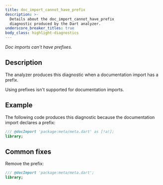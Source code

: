 ```yaml
---
title: doc_import_cannot_have_prefix
description: >-
  Details about the doc_import_cannot_have_prefix
  diagnostic produced by the Dart analyzer.
underscore_breaker_titles: true
body_class: highlight-diagnostics
---
```


_Doc imports can't have prefixes._

## Description

The analyzer produces this diagnostic when a documentation import has a
prefix.

Using prefixes isn't supported for documentation imports.

## Example

The following code produces this diagnostic because the documentation
import declares a prefix:

```dart
/// @docImport 'package:meta/meta.dart' as [!a!];
library;
```

## Common fixes

Remove the prefix:

```dart
/// @docImport 'package:meta/meta.dart';
library;
```

